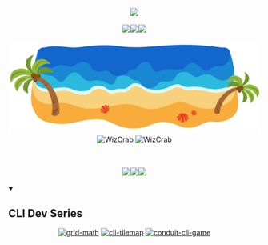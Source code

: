 <!-- Typing SVG -->
<p align="center">
  <a href="https://git.io/typing-svg">
    <img src="https://readme-typing-svg.herokuapp.com/?lines=Greetings+!+👋;Time+for+some+Rust+!;Wiz+Wiz+⭐;Zero+Cost+Enjoyer+:D;Crab+Crab+🦀&center=true&size=30&color=ff5050">
  </a>
</p>

<!-- crates.io link -->
<p align="center">
  <a href="https://crates.io/users/WizCrab">
    <img src="https://custom-icon-badges.demolab.com/badge/->               >               >               >-FF976E?style=for-the-badge"><img src="https://custom-icon-badges.demolab.com/badge/-WIZ%20CRAB%20CRATES%20IO-FF976E?style=for-the-badge&logo=package&logoColor=black"><img src="https://custom-icon-badges.demolab.com/badge/-<                <                <                <-FF976E?style=for-the-badge">
  </a>
</p>

<!-- Beach SVG -->
<img src='beach/beach.svg' width='1000'/>

<!-- Diagrams -->
<div align="center">
  <!-- GitHub Stats -->
  <img width="500px" src="https://github-readme-stats.vercel.app/api?username=WizCrab&show_icons=true&rank_icon=github&theme=calm_pink" alt='WizCrab' />
  <!-- Languages Used -->
  <img width="340px" src="https://github-readme-stats.vercel.app/api/top-langs?username=WizCrab&layout=donut&theme=calm_pink" alt='WizCrab' />
</div>
<br><br>

<!-- All Repos Link -->
<p align="center">
  <a href="https://github.com/WizCrab?tab=repositories">
    <img src="https://custom-icon-badges.demolab.com/badge/-↓                    ↓                    ↓                    ↓-333745?style=for-the-badge"><img src="https://custom-icon-badges.demolab.com/badge/-HERE%20ARE%20ALL%20MY%20CRATES-333745?style=for-the-badge"><img src="https://custom-icon-badges.demolab.com/badge/-↓                    ↓                    ↓                    ↓-333745?style=for-the-badge">
  </a>
</p>

<!-- Repos Table -->
<details open> 
  <summary><h2>CLI Dev Series</h2></summary>
  <p align="center">
    <a href="https://github.com/WizCrab/grid-math"><img width="300" src="https://denvercoder1-github-readme-stats.vercel.app/api/pin/?username=WizCrab&repo=grid-math&show_icons=false&theme=calm_pink" alt="grid-math"></a>
    <a href="https://github.com/WizCrab/cli-tilemap"><img width="300" src="https://denvercoder1-github-readme-stats.vercel.app/api/pin/?username=WizCrab&repo=cli-tilemap&show_icons=false&theme=calm_pink" alt="cli-tilemap"></a>
    <a href="https://github.com/WizCrab/conduit-cli-game"><img width="300" src="https://denvercoder1-github-readme-stats.vercel.app/api/pin/?username=WizCrab&repo=conduit-cli-game&show_icons=false&theme=calm_pink" alt="conduit-cli-game"></a>
  </p>
</details>
